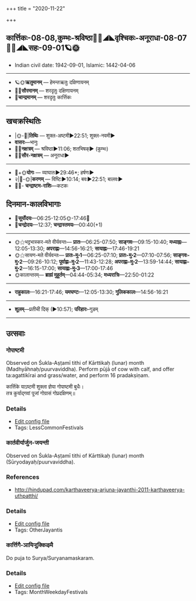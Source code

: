 +++
title = "2020-11-22"

+++
## कार्त्तिकः-08-08,कुम्भः-श्रविष्ठा🌛🌌◢◣वृश्चिकः-अनूराधा-08-07🌌🌞◢◣सहः-09-01🪐🌞
- Indian civil date: 1942-09-01, Islamic: 1442-04-06
___________________
- 🪐🌞**ऋतुमानम्** — हेमन्तऋतुः दक्षिणायनम्
- 🌌🌞**सौरमानम्** — शरदृतुः दक्षिणायनम्
- 🌛**चान्द्रमानम्** — शरदृतुः कार्त्तिकः
___________________


## खचक्रस्थितिः
- |🌞-🌛|**तिथिः** — शुक्ल-अष्टमी►22:51; शुक्ल-नवमी►  
- **वासरः**—भानुः  
- 🌌🌛**नक्षत्रम्** — श्रविष्ठा►11:06; शतभिषक्► (कुम्भः)  
- 🌌🌞**सौर-नक्षत्रम्** — अनूराधा►  
___________________
- 🌛+🌞**योगः** — व्याघातः►29:46*; हर्षणः►  
- २|🌛-🌞|**करणम्** — विष्टिः►10:14; बवः►22:51; बालवः►  
- 🌌🌛- **चन्द्राष्टम-राशिः**—कटकः  


## दिनमान-कालविभागाः
- 🌅**सूर्योदयः**—06:25-12:05🌞️-17:46🌇  
- 🌛**चन्द्रोदयः**—12:37; **चन्द्रास्तमयः**—00:40(+1)  
___________________
- 🌞⚝भट्टभास्कर-मते वीर्यवन्तः— **प्रातः**—06:25-07:50; **साङ्गवः**—09:15-10:40; **मध्याह्नः**—12:05-13:30; **अपराह्णः**—14:56-16:21; **सायाह्नः**—17:46-19:21  
- 🌞⚝सायण-मते वीर्यवन्तः— **प्रातः-मु॰1**—06:25-07:10; **प्रातः-मु॰2**—07:10-07:56; **साङ्गवः-मु॰2**—09:26-10:12; **पूर्वाह्णः-मु॰2**—11:43-12:28; **अपराह्णः-मु॰2**—13:59-14:44; **सायाह्णः-मु॰2**—16:15-17:00; **सायाह्णः-मु॰3**—17:00-17:46  
- 🌞कालान्तरम्— **ब्राह्मं मुहूर्तम्**—04:44-05:34; **मध्यरात्रिः**—22:50-01:22  
___________________
- **राहुकालः**—16:21-17:46; **यमघण्टः**—12:05-13:30; **गुलिककालः**—14:56-16:21  
___________________
- **शूलम्**—प्रतीची दिक् (►10:57); **परिहारः**–गुडम्  
___________________

## उत्सवाः
### गोपाष्टमी

Observed on Śukla-Aṣṭamī tithi of Kārttikaḥ (lunar) month (Madhyāhnaḥ/puurvaviddha). Perform pūjā of cow with calf, and offer ta:agattikīrai and grass/water, and perform 16 pradakṣiṇam.

कार्त्तिके  याऽष्टमी  शुक्ला  ज्ञेया  गोपाष्टमी  बुधैः।  
तत्र  कुर्याद्गवां  पूजां  गोग्रासं  गोप्रदक्षिणम्॥



### Details
- [Edit config file](https://github.com/jyotisham/adyatithi/tree/master/devatA/vaiShNava/lunar_month/tithi/08/08/gOpASTamI.toml)
- Tags: LessCommonFestivals


### कार्तवीर्यार्जुन-जयन्ती

Observed on Śukla-Aṣṭamī tithi of Kārttikaḥ (lunar) month (Sūryodayaḥ/puurvaviddha). 
### References
- http://hindupad.com/karthaveerya-arjuna-jayanthi-2011-karthaveerya-uthpatthi/


### Details
- [Edit config file](https://github.com/jyotisham/adyatithi/tree/master/general/lunar_month/tithi/08/08/kArtavIryArjuna~jayantI.toml)
- Tags: OtherJayantis


### कार्त्तिगै-ञायिऱ्ऱुक्किऴमै

Do puja to Surya/Suryanamaskaram.

### Details
- [Edit config file](https://github.com/jyotisham/adyatithi/tree/master/tamil/description_only/kArttigai~JAyir2r2ukkizhamai.toml)
- Tags: MonthWeekdayFestivals



